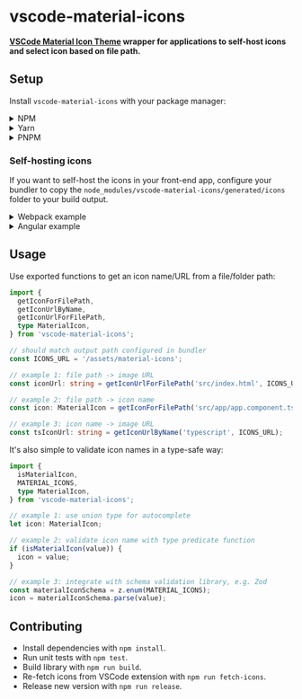 # vscode-material-icons

**[VSCode Material Icon Theme](https://marketplace.visualstudio.com/items?itemName=PKief.material-icon-theme) wrapper for applications to self-host icons and select icon based on file path.**

## Setup

Install `vscode-material-icons` with your package manager:

<details>
<summary>NPM</summary>

```sh
npm install vscode-material-icons
```

</details>

<details>
<summary>Yarn</summary>

```sh
yarn add vscode-material-icons
```

</details>

<details>
<summary>PNPM</summary>

```sh
pnpm add vscode-material-icons
```

</details>

### Self-hosting icons

If you want to self-host the icons in your front-end app, configure your bundler to copy the `node_modules/vscode-material-icons/generated/icons` folder to your build output.

<details>
<summary>Webpack example</summary>

Use [copy-webpack-plugin](https://webpack.js.org/plugins/copy-webpack-plugin/) in `webpack.config.js`:

```js
const CopyPlugin = require('copy-webpack-plugin');

module.exports = {
  // ...
  plugins: [
    // ...
    new CopyPlugin({
      patterns: [
        {
          from: 'node_modules/vscode-material-icons/generated/icons',
          to: 'assets/material-icons',
        },
      ],
    }),
  ],
};
```

</details>

<details>
<summary>Angular example</summary>

Append to `assets` in `angular.json` (or `project.json` if using Nx):

```jsonc
{
  // ..
  "targets": {
    "build": {
      "executor": "@angular-devkit/build-angular:browser",
      "options": {
        // ...
        "assets": [
          // ...
          {
            "glob": "**/*",
            "input": "./node_modules/vscode-material-icons/generated/icons",
            "output": "/assets/material-icons/"
          }
        ]
      }
      // ...
    }
  }
}
```

</details>

## Usage

Use exported functions to get an icon name/URL from a file/folder path:

```ts
import {
  getIconForFilePath,
  getIconUrlByName,
  getIconUrlForFilePath,
  type MaterialIcon,
} from 'vscode-material-icons';

// should match output path configured in bundler
const ICONS_URL = '/assets/material-icons';

// example 1: file path -> image URL
const iconUrl: string = getIconUrlForFilePath('src/index.html', ICONS_URL);

// example 2: file path -> icon name
const icon: MaterialIcon = getIconForFilePath('src/app/app.component.ts');

// example 3: icon name -> image URL
const tsIconUrl: string = getIconUrlByName('typescript', ICONS_URL);
```

It's also simple to validate icon names in a type-safe way:

```ts
import {
  isMaterialIcon,
  MATERIAL_ICONS,
  type MaterialIcon,
} from 'vscode-material-icons';

// example 1: use union type for autocomplete
let icon: MaterialIcon;

// example 2: validate icon name with type predicate function
if (isMaterialIcon(value)) {
  icon = value;
}

// example 3: integrate with schema validation library, e.g. Zod
const materialIconSchema = z.enum(MATERIAL_ICONS);
icon = materialIconSchema.parse(value);
```

## Contributing

- Install dependencies with `npm install`.
- Run unit tests with `npm test`.
- Build library with `npm run build`.
- Re-fetch icons from VSCode extension with `npm run fetch-icons`.
- Release new version with `npm run release`.
